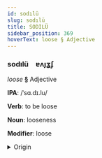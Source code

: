 ```yaml
---
id: sodılü
slug: sodılü
title: SODILÜ
sidebar_position: 369
hoverText: loose § Adjective
---
```


### sodılü&emsp;<span kind="abugida">ɐʌȷʓʄ</span>

*loose* **§** Adjective

**IPA**: /ˈsɑ.dɪ.lu/

**Verb**: to be loose

**Noun**: looseness

**Modifier**: loose

<details>
    <summary>Origin</summary>
    Kannada ಸಡಿಲು saḍilu [sɐ.ɖɪ.lu]<br/>
    <em>Dravidian Language Family</em>
</details>